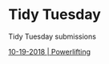 # Tidy Tuesday

Tidy Tuesday submissions

[10-19-2018 | Powerlifting](https://connorrothschild.github.io/r/tt-powerlifting/)
